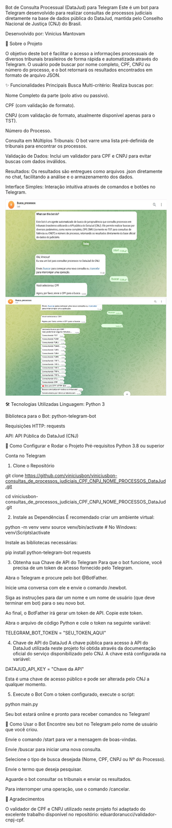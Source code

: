 Bot de Consulta Processual (DataJud) para Telegram
Este é um bot para Telegram desenvolvido para realizar consultas de processos judiciais diretamente na base de dados pública do DataJud, mantida pelo Conselho Nacional de Justiça (CNJ) do Brasil.

Desenvolvido por: Vinicius Mantovam

📖 Sobre o Projeto

O objetivo deste bot é facilitar o acesso a informações processuais de diversos tribunais brasileiros de forma rápida e automatizada através do Telegram. O usuário pode buscar por nome completo, CPF, CNPJ ou número do processo, e o bot retornará os resultados encontrados em formato de arquivo JSON.

✨ Funcionalidades Principais
Busca Multi-critério: Realiza buscas por:

Nome Completo da parte (polo ativo ou passivo).

CPF (com validação de formato).

CNPJ (com validação de formato, atualmente disponível apenas para o TST).

Número do Processo.

Consulta em Múltiplos Tribunais: O bot varre uma lista pré-definida de tribunais para encontrar os processos.

Validação de Dados: Inclui um validador para CPF e CNPJ para evitar buscas com dados inválidos.

Resultados: Os resultados são entregues como arquivos .json diretamente no chat, facilitando a análise e o armazenamento dos dados.

Interface Simples: Interação intuitiva através de comandos e botões no Telegram.

 <img src= "Telegram Web - Google Chrome.jpg" width="550" height="305" />

 <img src= "Telegram Web - Google Chrome.png" width="550" height="305" />


🛠️ Tecnologias Utilizadas
Linguagem: Python 3

Biblioteca para o Bot: python-telegram-bot

Requisições HTTP: requests

API: API Pública do DataJud (CNJ)

🚀 Como Configurar e Rodar o Projeto
Pré-requisitos
Python 3.8 ou superior

Conta no Telegram

1. Clone o Repositório

git clone https://github.com/viniciusbon/viniciusbon-consultas_de_processos_judiciais_CPF_CNPJ_NOME_PROCESSOS_DataJud.git

cd viniciusbon-consultas_de_processos_judiciais_CPF_CNPJ_NOME_PROCESSOS_DataJud.git

2. Instale as Dependências
É recomendado criar um ambiente virtual:

python -m venv venv
source venv/bin/activate  # No Windows: venv\Scripts\activate

Instale as bibliotecas necessárias:

pip install python-telegram-bot requests

3. Obtenha sua Chave de API do Telegram
Para que o bot funcione, você precisa de um token de acesso fornecido pelo Telegram.

Abra o Telegram e procure pelo bot @BotFather.

Inicie uma conversa com ele e envie o comando /newbot.

Siga as instruções para dar um nome e um nome de usuário (que deve terminar em bot) para o seu novo bot.

Ao final, o BotFather irá gerar um token de API. Copie este token.

Abra o arquivo de código Python e cole o token na seguinte variável:

TELEGRAM_BOT_TOKEN = "SEU_TOKEN_AQUI"

4. Chave de API do DataJud
A chave pública para acesso à API do DataJud utilizada neste projeto foi obtida através da documentação oficial do serviço disponibilizado pelo CNJ. A chave está configurada na variável:

DATAJUD_API_KEY = "Chave da API"

Esta é uma chave de acesso público e pode ser alterada pelo CNJ a qualquer momento.

5. Execute o Bot
Com o token configurado, execute o script:

python main.py

Seu bot estará online e pronto para receber comandos no Telegram!

🤖 Como Usar o Bot
Encontre seu bot no Telegram pelo nome de usuário que você criou.

Envie o comando /start para ver a mensagem de boas-vindas.

Envie /buscar para iniciar uma nova consulta.

Selecione o tipo de busca desejada (Nome, CPF, CNPJ ou Nº do Processo).

Envie o termo que deseja pesquisar.

Aguarde o bot consultar os tribunais e enviar os resultados.

Para interromper uma operação, use o comando /cancelar.

🙏 Agradecimentos

O validador de CPF e CNPJ utilizado neste projeto foi adaptado do excelente trabalho disponível no repositório: eduardoranucci/validador-cnpj-cpf.